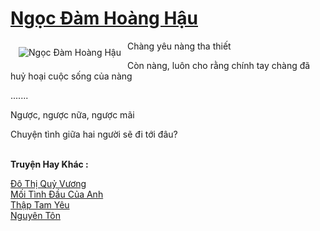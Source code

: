 <a href="https://utruyen.com/truyen/ngoc-dam-hoang-hau/19495/" title="Ngọc Đàm Hoàng Hậu"><h1>Ngọc Đàm Hoàng Hậu</h1></a><div style="display:table"><img align="right" style="float: left; padding: 10px;" src="https://utruyen.com/images/story/200x260/ngoc-dam-hoang-hau.jpg" alt="Ngọc Đàm Hoàng Hậu">Chàng yêu nàng tha thiết <p></p>Còn nàng, luôn cho rằng chính tay chàng đã huỷ hoại cuộc sống của nàng <p></p>.......<p></p>Ngược, ngược nữa, ngược mãi <p></p>Chuyện tình giữa hai người sẽ đi tới đâu?</div><p><br><b>Truyện Hay Khác :</b></p><a href="https://utruyen.com/truyen/do-thi-quy-vuong/12834/" alt="Đô Thị Quỷ Vương">Đô Thị Quỷ Vương</a><br/><a href="https://github.com/quanluxury/ngontinhhot/tree/master/truyenhay/19374/" alt="Mối Tình Đầu Của Anh">Mối Tình Đầu Của Anh</a><br/><a href="https://github.com/quanluxury/ngontinhhot/tree/master/truyenhay/19283/" alt="Thập Tam Yêu">Thập Tam Yêu</a><br/><a href="https://github.com/quanluxury/ngontinhhot/tree/master/truyenhay/14284/" alt="Nguyên Tôn">Nguyên Tôn</a><br/>